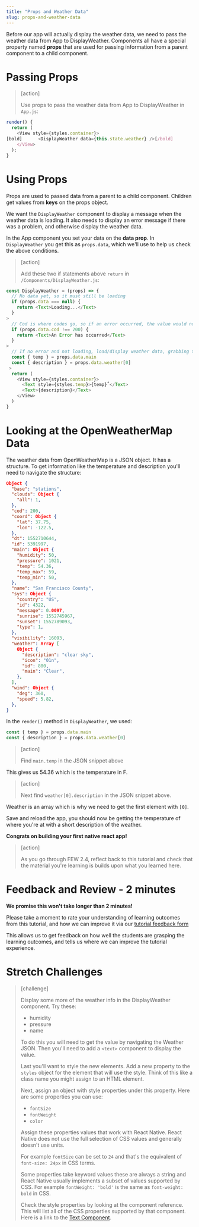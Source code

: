 ```yaml
---
title: "Props and Weather Data"
slug: props-and-weather-data
---
```


Before our app will actually display the weather data, we need to pass the weather data from App to DisplayWeather. Components all have a special property named **props** that are used for passing information from a parent component to a child component.

# Passing Props

> [action]
>
> Use props to pass the weather data from App to DisplayWeather in `App.js`:
>
```JavaScript
render() {
  return (
    <View style={styles.container}>
[bold]      <DisplayWeather data={this.state.weather} />[/bold]
    </View>
  );
}
```

# Using Props

Props are used to passed data from a parent to a child component. Children get values from **keys** on the props object.

We want the `DisplayWeather` component to display a message when the weather data is loading. It also needs to display an error message if there was a problem, and otherwise display the weather data.

In the App component you set your data on the **data prop**. In `DisplayWeather` you get this as `props.data`, which we'll use to help us check the above conditions.

> [action]
>
> Add these two if statements above `return` in `/Components/DisplayWeather.js`:
>
```JavaScript
const DisplayWeather = (props) => {
  // No data yet, so it must still be loading
  if (props.data === null) {
    return <Text>Loading...</Text>
  }
>
  // Cod is where codes go, so if an error occurred, the value would not be 200 (could be 400, 404, etc.)
  if (props.data.cod !== 200) {
    return <Text>An Error has occurred</Text>
  }
>
  // If no error and not loading, load/display weather data, grabbing the appropriate data from props
  const { temp } = props.data.main
  const { description } = props.data.weather[0]
 >
  return (
    <View style={styles.container}>
      <Text style={styles.temp}>{temp}˚</Text>
      <Text>{description}</Text>
    </View>
  )
}
```

# Looking at the OpenWeatherMap Data

The weather data from OpenWeatherMap is a JSON object. It has a structure. To get information like the temperature and description you'll need to navigate the structure:

```JSON
Object {
  "base": "stations",
  "clouds": Object {
    "all": 1,
  },
  "cod": 200,
  "coord": Object {
    "lat": 37.75,
    "lon": -122.5,
  },
  "dt": 1552710644,
  "id": 5391997,
  "main": Object {
    "humidity": 50,
    "pressure": 1021,
    "temp": 54.36,
    "temp_max": 59,
    "temp_min": 50,
  },
  "name": "San Francisco County",
  "sys": Object {
    "country": "US",
    "id": 4322,
    "message": 0.0097,
    "sunrise": 1552745967,
    "sunset": 1552789093,
    "type": 1,
  },
  "visibility": 16093,
  "weather": Array [
    Object {
      "description": "clear sky",
      "icon": "01n",
      "id": 800,
      "main": "Clear",
    },
  ],
  "wind": Object {
    "deg": 360,
    "speed": 5.82,
  },
}
```

In the `render()` method in `DisplayWeather`, we used:

```JavaScript
const { temp } = props.data.main
const { description } = props.data.weather[0]
```

> [action]
>
> Find `main.temp` in the JSON snippet above

This gives us 54.36 which is the temperature in F.

> [action]
>
> Next find `weather[0].description` in the JSON snippet above.

Weather is an array which is why we need to get the first element with `[0]`.

Save and reload the app, you should now be getting the temperature of where you're at with a short description of the weather.

**Congrats on building your first native react app!**

> [action]
>
> As you go through FEW 2.4, reflect back to this tutorial and check that the material you're learning is builds upon what you learned here.

# Feedback and Review - 2 minutes

**We promise this won't take longer than 2 minutes!**

Please take a moment to rate your understanding of learning outcomes from this tutorial, and how we can improve it via our [tutorial feedback form](LINK_TO_YOUR_FORM)

This allows us to get feedback on how well the students are grasping the learning outcomes, and tells us where we can improve the tutorial experience.

# Stretch Challenges

> [challenge]
>
> Display some more of the weather info in the DisplayWeather component. Try these:
>
> - humidity
> - pressure
> - name
>
> To do this you will need to get the value by navigating the Weather JSON. Then you'll need to add a  `<text>` component to display the value.
>
> Last you'll want to style the new elements. Add a new property to the `styles` object for the element that will use the style. Think of this like a class name you might assign to an HTML element.
>
> Next, assign an object with style properties under this property. Here are some properties you can use:
>
> - `fontSize`
> - `fontWeight`
> - `color`
>
> Assign these properties values that work with React Native. React Native does not use the full selection of CSS values and generally doesn't use units.
>
> For example `fontSize` can be set to `24` and that's the equivalent of `font-size: 24px` in CSS terms.
>
> Some properties take keyword values these are always a string and React Native usually implements a subset of values supported by CSS. For example `fontWeight: 'bold'` is the same as `font-weight: bold` in CSS.
>
> Check the style properties by looking at the component reference. This will list all of the CSS properties supported by that component. Here is a link to the [Text Component](https://facebook.github.io/react-native/docs/text).
